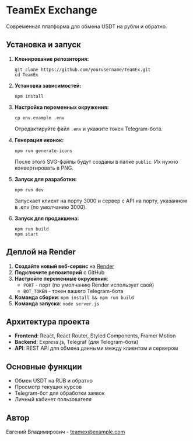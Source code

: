 # TeamEx Exchange

Современная платформа для обмена USDT на рубли и обратно.

## Установка и запуск

1. **Клонирование репозитория:**
   ```
   git clone https://github.com/yourusername/TeamEx.git
   cd TeamEx
   ```

2. **Установка зависимостей:**
   ```
   npm install
   ```

3. **Настройка переменных окружения:**
   ```
   cp env.example .env
   ```
   Отредактируйте файл `.env` и укажите токен Telegram-бота.

4. **Генерация иконок:**
   ```
   npm run generate-icons
   ```
   После этого SVG-файлы будут созданы в папке `public`. Их нужно конвертировать в PNG.

5. **Запуск для разработки:**
   ```
   npm run dev
   ```
   Запускает клиент на порту 3000 и сервер с API на порту, указанном в .env (по умолчанию 3000).

6. **Запуск для продакшена:**
   ```
   npm run build
   npm start
   ```

## Деплой на Render

1. **Создайте новый веб-сервис** на [Render](https://render.com)
2. **Подключите репозиторий** с GitHub
3. **Настройте переменные окружения**:
   - `PORT` - порт (по умолчанию Render использует свой)
   - `BOT_TOKEN` - токен вашего Telegram-бота
4. **Команда сборки**: `npm install && npm run build`
5. **Команда запуска**: `node server.js`

## Архитектура проекта

- **Frontend**: React, React Router, Styled Components, Framer Motion
- **Backend**: Express.js, Telegraf (для Telegram-бота)
- **API**: REST API для обмена данными между клиентом и сервером

## Основные функции

- Обмен USDT на RUB и обратно
- Просмотр текущих курсов
- Telegram-бот для обработки заявок
- Личный кабинет пользователя

## Автор

Евгений Владимирович - teamex@example.com 